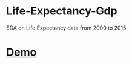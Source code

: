 # Life-Expectancy-Gdp
EDA on Life Expectancy data from 2000 to 2015

# [Demo](file:///C:/Users/awsum/DS_PATH/my_env/Life-Expectancy-and-GDP-Starter/life_expectancy_gdp.slides.html)
